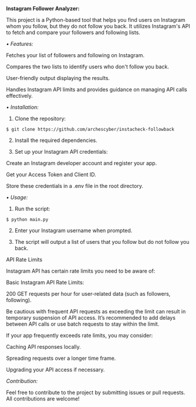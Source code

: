 **Instagram Follower Analyzer:**

This project is a Python-based tool that helps you find users on Instagram whom you follow, but they do not follow you back. It utilizes Instagram's API to fetch and compare your followers and following lists.

*• Features:*

Fetches your list of followers and following on Instagram.

Compares the two lists to identify users who don't follow you back.

User-friendly output displaying the results.

Handles Instagram API limits and provides guidance on managing API calls effectively.


*• Installation:*

1. Clone the repository:

```$ git clone https://github.com/archescyber/instacheck-followback```


2. Install the required dependencies.


3. Set up your Instagram API credentials:

Create an Instagram developer account and register your app.

Get your Access Token and Client ID.

Store these credentials in a .env file in the root directory.

*• Usage:*

1. Run the script:

```$ python main.py```


2. Enter your Instagram username when prompted.


3. The script will output a list of users that you follow but do not follow you back.


API Rate Limits

Instagram API has certain rate limits you need to be aware of:

Basic Instagram API Rate Limits:

200 GET requests per hour for user-related data (such as followers, following).


Be cautious with frequent API requests as exceeding the limit can result in temporary suspension of API access. It’s recommended to add delays between API calls or use batch requests to stay within the limit.

If your app frequently exceeds rate limits, you may consider:

Caching API responses locally.

Spreading requests over a longer time frame.

Upgrading your API access if necessary.



*Contribution:*

Feel free to contribute to the project by submitting issues or pull requests. All contributions are welcome!
